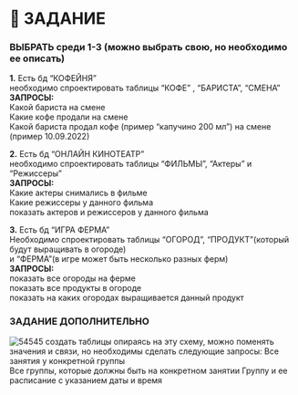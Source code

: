 # 📖 ЗАДАНИЕ
<h3>ВЫБРАТЬ среди 1-3 (можно выбрать свою, но необходимо ее описать)</h3>
 
<b>1.</b> Есть бд “КОФЕЙНЯ”<br>
необходимо спроектировать таблицы “КОФЕ” , “БАРИСТА”, “СМЕНА” <br>
<b>ЗАПРОСЫ:</b><br>
Какой бариста на смене<br>
Какие кофе продали на смене<br>
Какой бариста продал кофе (пример “капучино 200 мл”) на смене (пример 10.09.2022)

<b>2.</b> Есть бд “ОНЛАЙН КИНОТЕАТР”<br>
необходимо спроектировать таблицы “ФИЛЬМЫ”, “Актеры” и “Режиссеры”<br>
<b>ЗАПРОСЫ:</b><br>
Какие актеры снимались в фильме<br>
Какие режиссеры у данного фильма<br>
показать актеров и режиссеров у данного фильма<br>

<b>3.</b> Есть бд “ИГРА ФЕРМА”<br>
Необходимо спроектировать таблицы “ОГОРОД”, “ПРОДУКТ”(который будут выращивать в огороде) <br>
и “ФЕРМА”(в игре может быть несколько разных ферм) <br>
<b>ЗАПРОСЫ:</b><br>
показать все огороды на ферме<br>
показать все продукты в огороде<br>
показать на каких огородах выращивается данный продукт <br>

<h3>ЗАДАНИЕ ДОПОЛНИТЕЛЬНО</h3>

![54545](https://github.com/serdj1984/PY/assets/139622188/6789607a-2ecf-4c42-aaf7-329e07c9838d)
создать таблицы опираясь на эту схему, можно поменять значения и связи, но необходимы сделать следующие запросы:
Все занятия у конкретной группы  
Все группы, которые должны быть на конкретном занятии 
Группу и ее расписание с указанием даты и время 


